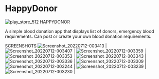 # HappyDonor

![play_store_512](https://user-images.githubusercontent.com/92852926/178342138-a1c5e406-4472-4f94-8fe5-38185cdd9b9c.png)
HAPPYDONOR

A simple blood donation app that displays list of donors, emergency blood requirements. 
Can post or create your own blood donation requirements.


SCREENSHOTS
![Screenshot_20220712-003413](https://user-images.githubusercontent.com/92852926/178344092-cdbfd4dc-55d4-41f4-8ec2-8db0b92124db.png) |
![Screenshot_20220712-003407](https://user-images.githubusercontent.com/92852926/178344096-5dd5f13a-a2ae-4898-ba47-555aff547e25.png) |
![Screenshot_20220712-003359](https://user-images.githubusercontent.com/92852926/178344099-02b8ef97-a3a0-4d19-bd7a-076599496d0f.png) |
![Screenshot_20220712-003353](https://user-images.githubusercontent.com/92852926/178344102-b8337729-b46a-48b0-9448-39e623f3092d.png) |
![Screenshot_20220712-003343](https://user-images.githubusercontent.com/92852926/178344103-2c515c4c-9744-4401-9d8c-ff568701046e.png) |
![Screenshot_20220712-003336](https://user-images.githubusercontent.com/92852926/178344106-87608b33-1107-46e7-a315-672ebc081009.png) |
![Screenshot_20220712-003309](https://user-images.githubusercontent.com/92852926/178344108-8f25974f-c462-465a-8fe2-0249d9b75db5.png) |
![Screenshot_20220712-003244](https://user-images.githubusercontent.com/92852926/178344112-1c9190ce-aec6-4ead-a411-4740f7a83e0a.png) |
![Screenshot_20220712-003239](https://user-images.githubusercontent.com/92852926/178344116-990be5eb-85d6-48ed-a4a6-683dc3e9714d.png) |
![Screenshot_20220712-003230](https://user-images.githubusercontent.com/92852926/178344118-cdeec5e8-2a7a-413b-93cd-a343aa123852.png) |
